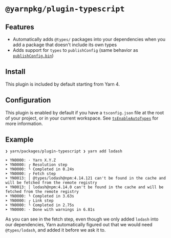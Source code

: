 # `@yarnpkg/plugin-typescript`

## Features

- Automatically adds `@types/` packages into your dependencies when you add a package that doesn't include its own types
- Adds support for `types` to `publishConfig` (same behavior as [`publishConfig.bin`](https://yarnpkg.com/configuration/manifest#publishConfig.bin))

## Install

This plugin is included by default starting from Yarn 4.

## Configuration

This plugin is enabled by default if you have a `tsconfig.json` file at the root of your project, or in your current workspace. See [`tsEnableAutoTypes`](https://yarnpkg.com/configuration/yarnrc#tsEnableAutoTypes) for more information.

## Example

```
❯ yarn/packages/plugin-typescript ❯ yarn add lodash

➤ YN0000: · Yarn X.Y.Z
➤ YN0000: ┌ Resolution step
➤ YN0000: └ Completed in 0.24s
➤ YN0000: ┌ Fetch step
➤ YN0013: │ @types/lodash@npm:4.14.121 can't be found in the cache and will be fetched from the remote registry
➤ YN0013: │ lodash@npm:4.14.0 can't be found in the cache and will be fetched from the remote registry
➤ YN0000: └ Completed in 3.63s
➤ YN0000: ┌ Link step
➤ YN0000: └ Completed in 2.75s
➤ YN0000: · Done with warnings in 6.81s
```

As you can see in the fetch step, even though we only added `lodash` into our dependencies, Yarn automatically figured out that we would need `@types/lodash`, and added it before we ask it to.
